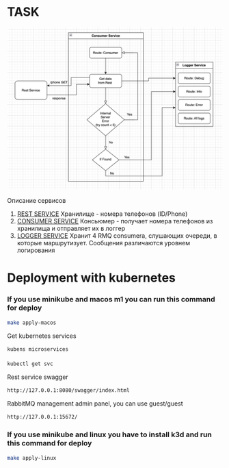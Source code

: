 # TASK
![Architechture](readme.jpeg)

Описание сервисов
1. [REST SERVICE](https://github.com/Mirobidjon/rest_service) Хранилище - номера телефонов (ID/Phone)
2. [CONSUMER SERVICE](https://github.com/Mirobidjon/consumer_service) Консьюмер - получает номера телефонов из хранилища и отправляет их в логгер
3. [LOGGER SERVICE](https://github.com/Mirobidjon/logger_service) Хранит 4 RMQ consumerа, слушающих очереди, в которые маршрутизует. Сообщения различаются уровнем логирования


# Deployment with kubernetes

### If you use minikube and macos m1 you can run this command for deploy

```bash
make apply-macos
```

Get kubernetes services 

```bash
kubens microservices

kubectl get svc
```

Rest service swagger
```bash
http://127.0.0.1:8080/swagger/index.html
```

RabbitMQ management admin panel, you can use guest/guest
```bash
http://127.0.0.1:15672/
```


### If you use minikube and linux you have to install k3d and run this command for deploy

```bash
make apply-linux
```